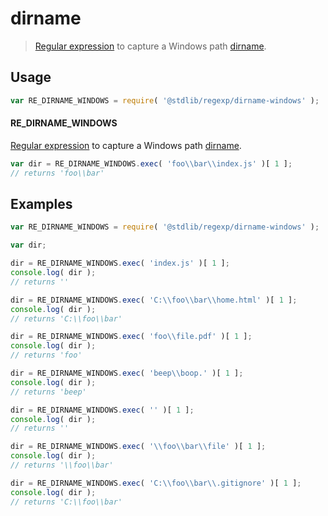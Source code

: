 dirname
===

> [Regular expression][regexp] to capture a Windows path [dirname][dirname].


<!-- <usage> -->

## Usage

``` javascript
var RE_DIRNAME_WINDOWS = require( '@stdlib/regexp/dirname-windows' );
```

#### RE_DIRNAME_WINDOWS

[Regular expression][regexp] to capture a Windows path [dirname][dirname]. 

``` javascript
var dir = RE_DIRNAME_WINDOWS.exec( 'foo\\bar\\index.js' )[ 1 ];
// returns 'foo\\bar'
```

<!-- </usage> -->


<!-- <examples> -->

## Examples

``` javascript
var RE_DIRNAME_WINDOWS = require( '@stdlib/regexp/dirname-windows' );

var dir;

dir = RE_DIRNAME_WINDOWS.exec( 'index.js' )[ 1 ];
console.log( dir );
// returns ''

dir = RE_DIRNAME_WINDOWS.exec( 'C:\\foo\\bar\\home.html' )[ 1 ];
console.log( dir );
// returns 'C:\\foo\\bar'

dir = RE_DIRNAME_WINDOWS.exec( 'foo\\file.pdf' )[ 1 ];
console.log( dir );
// returns 'foo'

dir = RE_DIRNAME_WINDOWS.exec( 'beep\\boop.' )[ 1 ];
console.log( dir );
// returns 'beep'

dir = RE_DIRNAME_WINDOWS.exec( '' )[ 1 ];
console.log( dir );
// returns ''

dir = RE_DIRNAME_WINDOWS.exec( '\\foo\\bar\\file' )[ 1 ];
console.log( dir );
// returns '\\foo\\bar'

dir = RE_DIRNAME_WINDOWS.exec( 'C:\\foo\\bar\\.gitignore' )[ 1 ];
console.log( dir );
// returns 'C:\\foo\\bar'
```

<!-- </examples> -->


<!-- <links> -->

[regexp]: https://developer.mozilla.org/en-US/docs/Web/JavaScript/Guide/Regular_Expressions
[dirname]: https://en.wikipedia.org/wiki/Dirname

<!-- </links> -->
